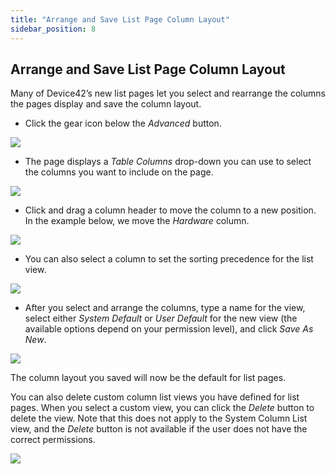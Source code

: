 ```yaml
---
title: "Arrange and Save List Page Column Layout"
sidebar_position: 8
---
```


## Arrange and Save List Page Column Layout

Many of Device42’s new list pages let you select and rearrange the columns the pages display and save the column layout.

- Click the gear icon below the _Advanced_ button.

![](/assets/images/D42-19028_arrange-columns-1.png)

- The page displays a _Table Columns_ drop-down you can use to select the columns you want to include on the page.

![](/assets/images/D42-19028_arrange-columns-2.png)

- Click and drag a column header to move the column to a new position. In the example below, we move the _Hardware_ column.

![](/assets/images/D42-19028_arrange-columns-3.png)

- You can also select a column to set the sorting precedence for the list view.

![](/assets/images/17.06.00_sorted-list-page.png)

- After you select and arrange the columns, type a name for the view, select either _System Default_ or _User Default_ for the new view (the available options depend on your permission level), and click _Save As New_.

![](/assets/images/D42-19028_arrange-columns-4.png)

The column layout you saved will now be the default for list pages.

You can also delete custom column list views you have defined for list pages. When you select a custom view, you can click the _Delete_ button to delete the view. Note that this does not apply to the System Column List view, and the _Delete_ button is not available if the user does not have the correct permissions.

![](/assets/images/17.08.00_custom-list-delete.png)
